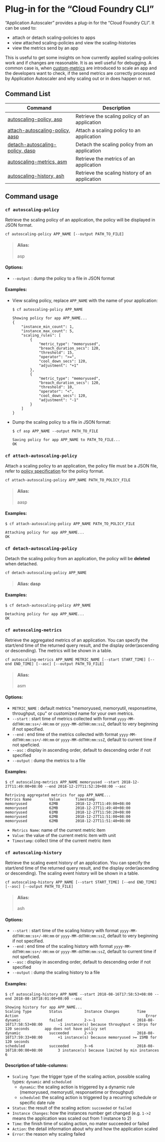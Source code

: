 # Plug-in for the “Cloud Foundry CLI”
“Application Autoscaler” provides a plug-in for the “Cloud Foundry CLI”. It can be used to:
  * attach or detach scaling-policies to apps
  * view attached scaling-policies and view the scaling-histories
  * view the metrics send by an app

This is useful to get some insights on how currently applied scaling-policies work and if changes are reasonable. It is as well useful for debugging. A common case is, when [custom-metrics](<../defining-a-custom-metric-87e657e.md>) are introduced to scale an app and the developers want to check, if the send metrics are correctly processed by Application Autoscaler and why scaling out or in does happen or not.

## Command List
| Command                                                          | Description                                             |
|------------------------------------------------------------------|---------------------------------------------------------|
| [autoscaling-policy, asp](#cf-autoscaling-policy)                | Retrieve the scaling policy of an application           |
| [attach-autoscaling-policy, aasp](#cf-attach-autoscaling-policy) | Attach a scaling policy to an application               |
| [detach-autoscaling-policy, dasp](#cf-detach-autoscaling-policy) | Detach the scaling policy from an application           |
| [autoscaling-metrics, asm](#cf-autoscaling-metrics)              | Retrieve the metrics of an application                  |
| [autoscaling-history, ash](#cf-autoscaling-history)              | Retrieve the scaling history of an application          |

## Command usage
### `cf autoscaling-policy`
Retrieve the scaling policy of an application, the policy will be displayed in JSON format.
```shell
cf autoscaling-policy APP_NAME [--output PATH_TO_FILE]
```

> #### Alias:
> asp


#### Options:
- `--output` : dump the policy to a file in JSON format

#### Examples:
- View scaling policy, replace `APP_NAME` with the name of your application:
  ```shell
  $ cf autoscaling-policy APP_NAME

  Showing policy for app APP_NAME...
  {
      "instance_min_count": 1,
      "instance_max_count": 5,
      "scaling_rules": [
          {
              "metric_type": "memoryused",
              "breach_duration_secs": 120,
              "threshold": 15,
              "operator": ">=",
              "cool_down_secs": 120,
              "adjustment": "+1"
          },
          {
              "metric_type": "memoryused",
              "breach_duration_secs": 120,
              "threshold": 10,
              "operator": "<",
              "cool_down_secs": 120,
              "adjustment": "-1"
          }
      ]
  }
  ```
- Dump the scaling policy to a file in JSON format:
  ```shell
  $ cf asp APP_NAME --output PATH_TO_FILE

  Saving policy for app APP_NAME to PATH_TO_FILE...
  OK
  ```

### `cf attach-autoscaling-policy`
Attach a scaling policy to an application, the policy file must be a JSON file, refer to [policy specification](<./defining-a-scaling-policy-79f443a.md>) for the policy format.

```shell
cf attach-autoscaling-policy APP_NAME PATH_TO_POLICY_FILE
```

> #### Alias:
> aasp

#### Examples:
```shell
$ cf attach-autoscaling-policy APP_NAME PATH_TO_POLICY_FILE

Attaching policy for app APP_NAME...
OK
```

### `cf detach-autoscaling-policy`
Detach the scaling policy from an application, the policy will be **deleted** when detached.
```shell
cf detach-autoscaling-policy APP_NAME
```

> #### Alias: dasp

#### Examples:
```shell
$ cf detach-autoscaling-policy APP_NAME

Detaching policy for app APP_NAME...
OK
```

### `cf autoscaling-metrics`
Retrieve the aggregated metrics of an application. You can specify the start/end time of the returned query result,  and the display order(ascending or descending). The metrics will be shown in a table.
```shell
cf autoscaling-metrics APP_NAME METRIC_NAME [--start START_TIME] [--end END_TIME] [--asc] [--output PATH_TO_FILE]
```

> #### Alias:
> asm

#### Options:
- `METRIC_NAME` : default metrics "memoryused, memoryutil, responsetime, throughput, cpu" or customized name for your own metrics.
- `--start` : start time of metrics collected with format `yyyy-MM-ddTHH:mm:ss+/-HH:mm` or `yyyy-MM-ddTHH:mm:ssZ`, default to very beginning if not specified.
- `--end` : end time of the metrics collected with format `yyyy-MM-ddTHH:mm:ss+/-HH:mm` or `yyyy-MM-ddTHH:mm:ssZ`, default to current time if not speficied.
- `--asc` : display in ascending order, default to descending order if not specified
- `--output` : dump the metrics to a file

#### Examples:
```shell
$ cf autoscaling-metrics APP_NAME memoryused --start 2018-12-27T11:49:00+08:00 --end 2018-12-27T11:52:20+08:00 --asc

Retriving aggregated metrics for app APP_NAME...
Metrics Name        Value       Timestamp
memoryused          62MB        2018-12-27T11:49:00+08:00
memoryused          62MB        2018-12-27T11:49:40+08:00
memoryused          61MB        2018-12-27T11:50:20+08:00
memoryused          62MB        2018-12-27T11:51:00+08:00
memoryused          62MB        2018-12-27T11:51:40+08:00
```
- `Metrics Name`: name of the current metric item
- `Value`: the value of the current metric item with unit
- `Timestamp`: collect time of the current metric item

### `cf autoscaling-history`
Retrieve the scaling event history of an application. You can specify the start/end time of the returned query result,  and the display order(ascending or descending). The scaling event history will be shown in a table.
```shell
cf autoscaling-history APP_NAME [--start START_TIME] [--end END_TIME] [--asc] [--output PATH_TO_FILE]
```

> #### Alias:
> ash

#### Options:
- `--start` : start time of the scaling history with format `yyyy-MM-ddTHH:mm:ss+/-HH:mm` or `yyyy-MM-ddTHH:mm:ssZ`, default to very beginning if not specified.
- `--end` : end time of the scaling history with format `yyyy-MM-ddTHH:mm:ss+/-HH:mm` or `yyyy-MM-ddTHH:mm:ssZ`, default to current time if not speficied.
- `--asc` : display in ascending order, default to descending order if not specified
- `--output` : dump the scaling history to a file

#### Examples:
```shell
$ cf autoscaling-history APP_NAME --start 2018-08-16T17:58:53+08:00 --end 2018-08-16T18:01:00+08:00 --asc

Showing history for app APP_NAME...
Scaling Type        Status          Instance Changes        Time                            Action                                                          Error
dynamic             failed          2->-1                   2018-08-16T17:58:53+08:00       -1 instance(s) because throughput < 10rps for 120 seconds       app does not have policy set
dynamic             succeeded       2->3                    2018-08-16T17:59:33+08:00       +1 instance(s) because memoryused >= 15MB for 120 seconds
scheduled           succeeded       3->6                    2018-08-16T18:00:00+08:00       3 instance(s) because limited by min instances 6
```

#### Description of table-columns:
- `Scaling Type`: the trigger type of the scaling action, possible scaling types: `dynamic` and `scheduled`
  - `dynamic`: the scaling action is triggered by a dynamic rule (memoryused, memoryutil, responsetime or throughput)
  - `scheduled`: the scaling action is triggered by a recurring schedule or specific date rule
- `Status`: the result of the scaling action: `succeeded` or `failed`
- `Instance Changes`: how the instances number get changed (e.g. `1->2` means the application was scaled out from 1 instance to 2)
- `Time`: the finish time of scaling action, no mater succeeded or failed
- `Action`: the detail information about why and how the application scaled
- `Error`: the reason why scaling failed
